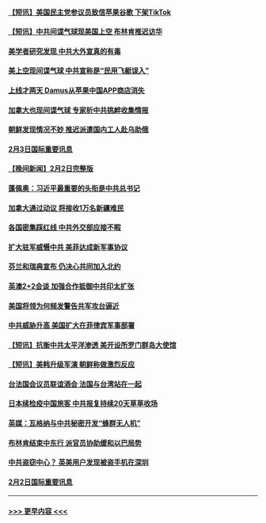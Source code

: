 #### [【短讯】美国民主党参议员致信苹果谷歌 下架TikTok](../pages/prog202/a103641483.md?t=02040943) 
#### [【短讯】中共间谍气球现美国上空 布林肯推迟访华](../pages/prog202/a103641482.md?t=02040943) 
#### [美学者研究发现 中共大外宣真的有毒](../pages/prog202/a103641321.md?t=02040943) 
#### [美上空现间谍气球 中共宣称是“民用飞艇误入”](../pages/prog202/a103641060.md?t=02040943) 
#### [上线才两天 Damus从苹果中国APP商店消失](../pages/prog202/a103641086.md?t=02040943) 
#### [加拿大也现间谍气球 专家析中共挑衅收集情报](../pages/prog202/a103641485.md?t=02040943) 
#### [朝鲜发现情况不妙 推迟派遣国内工人赴乌助俄](../pages/prog202/a103641070.md?t=02040943) 
#### [2月3日国际重要讯息](../pages/prog202/a103641118.md?t=02040943) 
#### [【晚间新闻】2月2日完整版](../pages/prog202/a103640932.md?t=02040943) 
#### [蓬佩奥：习近平最重要的头衔是中共总书记](../pages/prog202/a103640883.md?t=02040943) 
#### [加拿大通过动议 将接收1万名新疆难民](../pages/prog202/a103640886.md?t=02040943) 
#### [各国密集踩红线 中共外交部应接不暇](../pages/prog202/a103640801.md?t=02040943) 
#### [扩大驻军威慑中共 美菲达成新军事协议](../pages/prog202/a103640789.md?t=02040943) 
#### [芬兰和瑞典宣布 仍决心共同加入北约](../pages/prog202/a103640791.md?t=02040943) 
#### [英澳2+2会谈 加强合作抵御中共印太扩张](../pages/prog202/a103640790.md?t=02040943) 
#### [美国将领为何频发警告共军攻台逼近](../pages/prog202/a103640721.md?t=02040943) 
#### [中共威胁升高 美国扩大在菲律宾军事部署](../pages/prog202/a103640583.md?t=02040943) 
#### [【短讯】抗衡中共太平洋渗透 美开设所罗门群岛大使馆](../pages/prog202/a103640581.md?t=02040943) 
#### [【短讯】美韩升级军演 朝鲜称做激烈反应](../pages/prog202/a103640582.md?t=02040943) 
#### [台法国会议员联谊酒会 法国与台湾站在一起](../pages/prog202/a103640586.md?t=02040943) 
#### [日本续检疫中国旅客 中共报复持续20天草草收场](../pages/prog202/a103640446.md?t=02040943) 
#### [英媒：瓦格纳与中共秘密开发“蜂群无人机”](../pages/prog202/a103640301.md?t=02040943) 
#### [布林肯结束中东行 派官员协助缓和以巴局势](../pages/prog202/a103640313.md?t=02040943) 
#### [中共盗窃中心？ 英美用户发现被盗手机在深圳](../pages/prog202/a103640295.md?t=02040943) 
#### [2月2日国际重要讯息](../pages/prog202/a103640311.md?t=02040943) 

----
#### [ >>> 更早内容 <<< ](../indexes/prog202-earlier.md)
